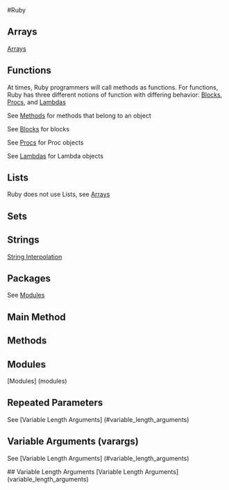 #Ruby 

## Arrays
[Arrays](arrays)

## Functions
At times, Ruby programmers will call methods as functions.
For functions, Ruby has three different notions of function with
differing behavior: [Blocks](#blocks), [Procs](#procs), and [Lambdas](#lambdas)  

See [Methods](#methods) for methods that belong to an object

See [Blocks](#blocks) for blocks

See [Procs](#procs) for Proc objects

See [Lambdas](#lambdas) for Lambda objects

## Lists
Ruby does not use Lists, see [Arrays](#arrays)

## Sets

## Strings
[String Interpolation](string_interpolation)

## Packages
See [Modules](#modules)

## Main Method

<a name="methods"></a>
## Methods

<a name="modules"></a>
## Modules
[Modules] (modules)

## Repeated Parameters
See [Variable Length Arguments] (#variable_length_arguments)

## Variable Arguments (varargs)
See [Variable Length Arguments] (#variable_length_arguments)

<a name="variable_length_arguments">
## Variable Length Arguments
[Variable Length Arguments](variable_length_arguments)





